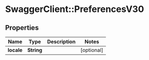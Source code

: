 # SwaggerClient::PreferencesV30

## Properties
Name | Type | Description | Notes
------------ | ------------- | ------------- | -------------
**locale** | **String** |  | [optional] 


